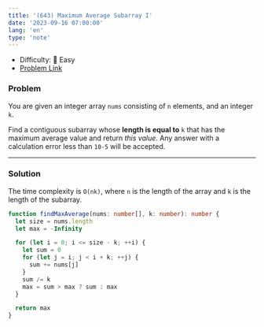 ```yaml
---
title: '(643) Maximum Average Subarray I'
date: '2023-09-16 07:00:00'
lang: 'en'
type: 'note'
---
```


- Difficulty: 🍰 Easy
- [Problem Link](https://leetcode.com/problems/maximum-average-subarray-i/description/?envType=study-plan-v2&envId=leetcode-75)

### Problem

You are given an integer array `nums` consisting of `n` elements, and an integer `k`.

Find a contiguous subarray whose **length is equal to** `k` that has the maximum average value and return _this value_. Any answer with a calculation error less than `10-5` will be accepted.

---

### Solution

The time complexity is `O(nk)`, where `n` is the length of the array and `k` is the length of the subarray.

```ts
function findMaxAverage(nums: number[], k: number): number {
  let size = nums.length
  let max = -Infinity

  for (let i = 0; i <= size - k; ++i) {
    let sum = 0
    for (let j = i; j < i + k; ++j) {
      sum += nums[j]
    }
    sum /= k
    max = sum > max ? sum : max
  }

  return max
}
```
